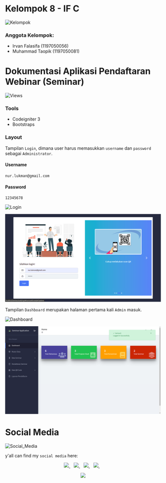 # Kelompok 8 - IF C
![Kelompok](https://img.shields.io/badge/WebinarApp-Kelompok-blue)
<h3> Anggota Kelompok: </h3>

- Irvan Falasifa		(1197050056)
- Muhammad Taopik (1197050081)

# Dokumentasi Aplikasi Pendaftaran Webinar (Seminar)
![Views](https://img.shields.io/badge/WebinarApp-Dokumentasi-blue)

### Tools

- Codeigniter 3
- Bootstraps

### Layout

Tampilan `Login`, dimana user harus memasukkan `username` dan `password` sebagai `Administrator`.

#### Username

```
nur.lukman@gmail.com
```

#### Password

```
12345678
```

![Login](https://img.shields.io/badge/WebinarApp-Tampilan%20Login-orange)

![1](/doc/1.png)

Tampilan `Dashboard` merupakan halaman pertama kali `Admin` masuk.

![Dashboard](https://img.shields.io/badge/WebinarApp-Tampilan%20Dashboard-orange)

![2](/doc/2.png)


# Social Media
![Social_Media](https://img.shields.io/badge/Social-Media-blue)

y'all can find my `social media` here:
 
<p align='center'>
 
 <a href="https://www.facebook.com/mr.94t3z">
  <img src="https://img.shields.io/badge/Facebook-%231877F2.svg?style=for-the-badge&logo=Facebook&logoColor=white" />        
 </a>&nbsp;&nbsp;
 
 <a href="https://www.instagram.com/m.taopik_/">
  <img src="https://img.shields.io/badge/instagram-E4405F?style=for-the-badge&logo=instagram&logoColor=white" /> 
 </a>&nbsp;&nbsp;
 
 <a href="https://www.linkedin.com/in/muhamad-taopik-8b0746174">
  <img src="https://img.shields.io/badge/linkedin-%230077B5.svg?&style=for-the-badge&logo=linkedin&logoColor=white" />
 </a>&nbsp;&nbsp;
 
 <a href="https://twitter.com/mr94t3z">
  <img src="https://img.shields.io/twitter/follow/mr94t3z?color=1DA1F2&logo=twitter&style=for-the-badge" />
 </a>&nbsp;&nbsp;
  
</p>

<p align='center'>
 <a href="#">
  <img src="https://github-readme-stats.vercel.app/api?username=Mr94t3z&show_icons=true&count_private=true&theme=dark" width="350">
 </a>
</p>
